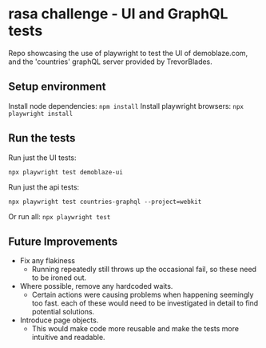 # rasa challenge - UI and GraphQL tests

Repo showcasing the use of playwright to test the UI of demoblaze.com, and the 'countries' graphQL server provided by TrevorBlades.

## Setup environment

Install node dependencies: `npm install`
Install playwright browsers: `npx playwright install`

## Run the tests
Run just the UI tests:

`npx playwright test demoblaze-ui`

Run just the api tests:

`npx playwright test countries-graphql --project=webkit`

Or run all:
`npx playwright test`

## Future Improvements
 - Fix any flakiness
   - Running repeatedly still throws up the occasional fail, so these need to be ironed out.
 - Where possible, remove any hardcoded waits.
   - Certain actions were causing problems when happening seemingly too fast. each of these would need to be investigated in detail to find potential solutions.
 - Introduce page objects.
   - This would make code more reusable and make the tests more intuitive and readable.
